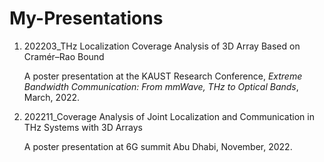# My-Presentations

1. 202203_THz Localization Coverage Analysis of 3D Array Based on Cramér–Rao Bound

    A poster presentation at the KAUST Research Conference, *Extreme Bandwidth Communication: From mmWave, THz to Optical Bands*, March, 2022.
    
2. 202211_Coverage Analysis of Joint Localization and Communication in THz Systems with 3D Arrays

    A poster presentation at 6G summit Abu Dhabi, November, 2022.

